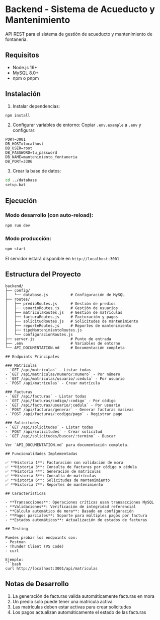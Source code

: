 # Backend - Sistema de Acueducto y Mantenimiento

API REST para el sistema de gestión de acueducto y mantenimiento de fontanería.

## Requisitos

- Node.js 16+
- MySQL 8.0+
- npm o pnpm

## Instalación

1. Instalar dependencias:
```bash
npm install
```

2. Configurar variables de entorno:
Copiar `.env.example` a `.env` y configurar:
```env
PORT=3001
DB_HOST=localhost
DB_USER=root
DB_PASSWORD=tu_password
DB_NAME=mantenimiento_fontaneria
DB_PORT=3306
```

3. Crear la base de datos:
```bash
cd ../database
setup.bat
```

## Ejecución

### Modo desarrollo (con auto-reload):
```bash
npm run dev
```

### Modo producción:
```bash
npm start
```

El servidor estará disponible en `http://localhost:3001`

## Estructura del Proyecto

```
backend/
├── config/
│   └── database.js          # Configuración de MySQL
├── routes/
│   ├── predioRoutes.js      # Gestión de predios
│   ├── usuarioRoutes.js     # Gestión de usuarios
│   ├── matriculaRoutes.js   # Gestión de matrículas
│   ├── facturaRoutes.js     # Facturación y pagos
│   ├── solicitudRoutes.js   # Solicitudes de mantenimiento
│   ├── reporteRoutes.js     # Reportes de mantenimiento
│   ├── tipoMantenimientoRoutes.js
│   └── configuracionRoutes.js
├── server.js                # Punto de entrada
├── .env                     # Variables de entorno
└── API_DOCUMENTATION.md     # Documentación completa

## Endpoints Principales

### Matrículas
- `GET /api/matriculas` - Listar todas
- `GET /api/matriculas/numero/:numero` - Por número
- `GET /api/matriculas/usuario/:cedula` - Por usuario
- `POST /api/matriculas` - Crear matrícula

### Facturas
- `GET /api/facturas` - Listar todas
- `GET /api/facturas/codigo/:codigo` - Por código
- `GET /api/facturas/usuario/:cedula` - Por usuario
- `POST /api/facturas/generar` - Generar facturas masivas
- `POST /api/facturas/:codigo/pago` - Registrar pago

### Solicitudes
- `GET /api/solicitudes` - Listar todas
- `POST /api/solicitudes` - Crear solicitud
- `GET /api/solicitudes/buscar/:termino` - Buscar

Ver `API_DOCUMENTATION.md` para documentación completa.

## Funcionalidades Implementadas

✅ **Historia 1**: Facturación con validación de mora
✅ **Historia 3**: Consulta de facturas por código o cédula
✅ **Historia 4**: Generación de matrículas
✅ **Historia 5**: Consulta de matrículas
✅ **Historia 6**: Solicitudes de mantenimiento
✅ **Historia 7**: Reportes de mantenimiento

## Características

- **Transacciones**: Operaciones críticas usan transacciones MySQL
- **Validaciones**: Verificación de integridad referencial
- **Cálculo automático de mora**: Basado en configuración
- **Pagos parciales**: Soporte para múltiples pagos por factura
- **Estados automáticos**: Actualización de estados de facturas

## Testing

Puedes probar los endpoints con:
- Postman
- Thunder Client (VS Code)
- curl

Ejemplo:
```bash
curl http://localhost:3001/api/matriculas
```

## Notas de Desarrollo

1. La generación de facturas valida automáticamente facturas en mora
2. Un predio solo puede tener una matrícula activa
3. Las matrículas deben estar activas para crear solicitudes
4. Los pagos actualizan automáticamente el estado de las facturas
